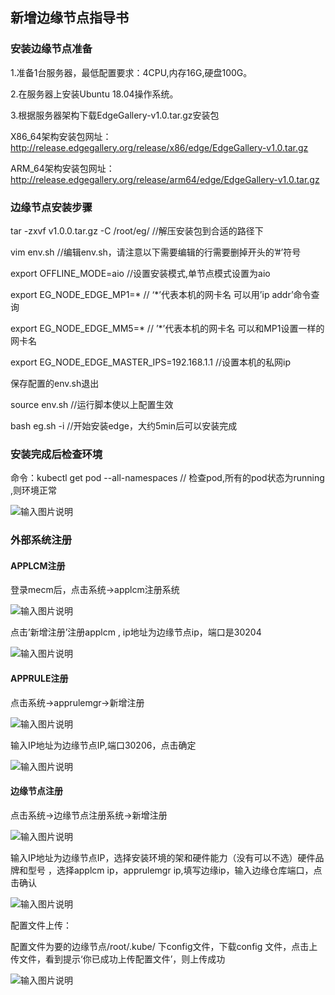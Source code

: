 ## 新增边缘节点指导书

### 安装边缘节点准备

1.准备1台服务器，最低配置要求：4CPU,内存16G,硬盘100G。 

2.在服务器上安装Ubuntu 18.04操作系统。

3.根据服务器架构下载EdgeGallery-v1.0.tar.gz安装包

X86_64架构安装包网址：http://release.edgegallery.org/release/x86/edge/EdgeGallery-v1.0.tar.gz

ARM_64架构安装包网址：http://release.edgegallery.org/release/arm64/edge/EdgeGallery-v1.0.tar.gz

### 边缘节点安装步骤

tar -zxvf  v1.0.0.tar.gz  -C  /root/eg/   //解压安装包到合适的路径下 

vim env.sh   //编辑env.sh，请注意以下需要编辑的行需要删掉开头的’#’符号

export OFFLINE_MODE=aio   //设置安装模式,单节点模式设置为aio

export EG_NODE_EDGE_MP1=*    // ‘*’代表本机的网卡名 可以用’ip addr’命令查询

export EG_NODE_EDGE_MM5=*   // ’*’代表本机的网卡名 可以和MP1设置一样的网卡名

export EG_NODE_EDGE_MASTER_IPS=192.168.1.1   //设置本机的私网ip

保存配置的env.sh退出

source  env.sh   //运行脚本使以上配置生效

bash  eg.sh -i   //开始安装edge，大约5min后可以安装完成


### 安装完成后检查环境

命令：kubectl get pod --all-namespaces  // 检查pod,所有的pod状态为running ,则环境正常

![输入图片说明](https://images.gitee.com/uploads/images/2021/0112/185955_b278b54d_7624663.png "屏幕截图.png")


### 外部系统注册

#### APPLCM注册

登录mecm后，点击系统→applcm注册系统

![输入图片说明](https://images.gitee.com/uploads/images/2021/0112/190253_f61c2ee9_7624663.png "屏幕截图.png")
 

点击’新增注册’注册applcm ,  ip地址为边缘节点ip，端口是30204

![输入图片说明](https://images.gitee.com/uploads/images/2021/0112/190308_93d0f8f3_7624663.png "屏幕截图.png")
 

#### APPRULE注册

点击系统→apprulemgr→新增注册

![输入图片说明](https://images.gitee.com/uploads/images/2021/0112/190325_352507ee_7624663.png "屏幕截图.png")
 

输入IP地址为边缘节点IP,端口30206，点击确定

![输入图片说明](https://images.gitee.com/uploads/images/2021/0112/190338_fb67eaf6_7624663.png "屏幕截图.png")
 

#### 边缘节点注册

点击系统→边缘节点注册系统→新增注册

![输入图片说明](https://images.gitee.com/uploads/images/2021/0112/190357_9708d2e6_7624663.png "屏幕截图.png")

输入IP地址为边缘节点IP，选择安装环境的架和硬件能力（没有可以不选）硬件品牌和型号 ，选择applcm ip，apprulemgr ip,填写边缘ip，输入边缘仓库端口，点击确认

![输入图片说明](https://images.gitee.com/uploads/images/2021/0112/190420_546ee5e2_7624663.png "屏幕截图.png")

配置文件上传：

配置文件为要的边缘节点/root/.kube/ 下config文件，下载config 文件，点击上传文件，看到提示‘你已成功上传配置文件’，则上传成功

![输入图片说明](https://images.gitee.com/uploads/images/2021/0112/190434_66384ecf_7624663.png "屏幕截图.png")

 

 
